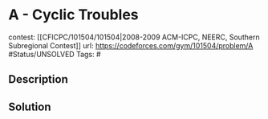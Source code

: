 # A - Cyclic Troubles

contest: [[CFICPC/101504/101504|2008-2009 ACM-ICPC, NEERC, Southern Subregional Contest]]
url: https://codeforces.com/gym/101504/problem/A
#Status/UNSOLVED
Tags: #

## Description

## Solution

